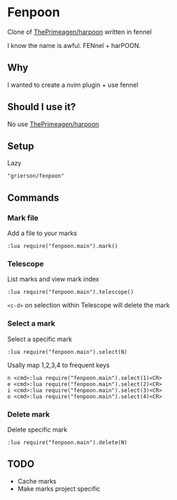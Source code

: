 # Fenpoon

Clone of [ThePrimeagen/harpoon](https://github.com/ThePrimeagen/harpoon) written in fennel

I know the name is awful. FENnel + harPOON.

## Why

I wanted to create a nvim plugin + use fennel

## Should I use it?

No use [ThePrimeagen/harpoon](https://github.com/ThePrimeagen/harpoon)

## Setup

Lazy
```
"grierson/fenpoon"
```

## Commands

### Mark file

Add a file to your marks

```
:lua require("fenpoon.main").mark()
```

### Telescope

List marks and view mark index

```
:lua require("fenpoon.main").telescope()
```

`<c-d>` on selection within Telescope will delete the mark

### Select a mark

Select a specific mark

```
:lua require("fenpoon.main").select(N)
```

Usally map 1,2,3,4 to frequent keys

```
n <cmd>:lua require("fenpoon.main").select(1)<CR>
e <cmd>:lua require("fenpoon.main").select(2)<CR>
i <cmd>:lua require("fenpoon.main").select(3)<CR>
o <cmd>:lua require("fenpoon.main").select(4)<CR>
```

### Delete mark

Delete specific mark

```
:lua require("fenpoon.main").delete(N)
```

## TODO

* Cache marks
* Make marks project specific
